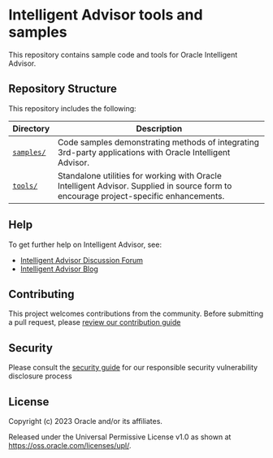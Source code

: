 # Intelligent Advisor tools and samples

This repository contains sample code and tools for Oracle Intelligent Advisor.

## Repository Structure

This repository includes the following:

Directory | Description
------------ | -------------
[`samples/`](samples/) | Code samples demonstrating methods of integrating 3rd-party applications with Oracle Intelligent Advisor.
[`tools/`](tools/) | Standalone utilities for working with Oracle Intelligent Advisor. Supplied in source form to encourage project-specific enhancements.

## Help

To get further help on Intelligent Advisor, see:
* [Intelligent Advisor Discussion Forum](https://forums.oracle.com/ords/apexds/domain/dev-community/category/intelligent_advisor)
* [Intelligent Advisor Blog](https://blogs.oracle.com/ia/)

## Contributing

This project welcomes contributions from the community. Before submitting a pull request, please [review our contribution guide](./CONTRIBUTING.md)

## Security

Please consult the [security guide](./SECURITY.md) for our responsible security vulnerability disclosure process

## License

Copyright (c) 2023 Oracle and/or its affiliates.

Released under the Universal Permissive License v1.0 as shown at
<https://oss.oracle.com/licenses/upl/>.
